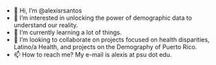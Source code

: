 - 👋 Hi, I’m @alexisrsantos
- 👀 I’m interested in unlocking the power of demographic data to understand our reality.
- 🌱 I’m currently learning a lot of things.
- 💞️ I’m looking to collaborate on projects focused on health disparities, Latino/a Health, and projects on the Demography of Puerto Rico.
- 📫 How to reach me? My e-mail is alexis at psu dot edu. 

<!---
alexisrsantos/alexisrsantos is a ✨ special ✨ repository because its `README.md` (this file) appears on your GitHub profile.
You can click the Preview link to take a look at your changes.
--->
